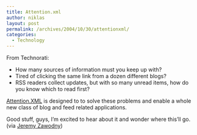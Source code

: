 ```yaml
---
title: Attention.xml
author: niklas
layout: post
permalink: /archives/2004/10/30/attentionxml/
categories:
  - Technology
---
```

From Technorati:

*   How many sources of information must you keep up with?
*   Tired of clicking the same link from a dozen different blogs?
*   RSS readers collect updates, but with so many unread items, how do you know which to read first?

[Attention.XML][1] is designed to to solve these problems and enable a whole new class of blog and feed related applications.

Good stuff, guys, I&#8217;m excited to hear about it and wonder where this&#8217;ll go. (via [Jeremy Zawodny][2])

 [1]: http3A//developers.technorati.com/wiki/attentionxml
 [2]: http://jeremy.zawodny.com/blog/archives/002899.html